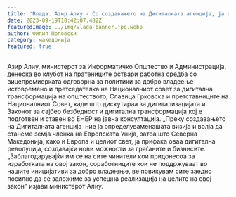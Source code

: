```yaml
---
title: 'Влада: Азир Алиу - Со создавањето на Дигиталната агенција, ја определуваме визијата да станеме земја членка на ЕУ - 19 СЕПТЕМВРИ 2023'
date: 2023-09-19T18:42:07.482Z
featuredImage: ../img/vlada-banner.jpg.webp
author: Филип Поповски
category: македонија
featured: true
---
```

Азир Алиу, министерот за Информатичко Општество и Администрација, денеска во клубот на пратениците оствари работна средба со вицепремиерката одговорна за политики за добро владеење истовремено и претседателка на Националниот совет за дигитална трансформација на општеството, Славица Грковска и претставниците на Националниот Совет, каде што дискутираа за дигитализацијата и Законот за сајбер безбедност и дигитална трансформација кој е подготвен и ставен во ЕНЕР на јавна консултација.
„Преку создавањето на Дигиталната агенција  ние ја определуваменашата визија и волја да станеме земја членка на Европската Унија, затоа што Северна Македонија, како и Европа и целиот свет, ја прифаќа оваа дигитална револуција, создавајќи нови можности за граѓаните и бизнисите.
„Заблагодарувајќи им се на сите чинители кои придонесоа за изработката на овој закон, соработниците кои не поддржуваат во нашите иницијативи за добро владеење, ве повикувам сите заедно посилно да се заложиме за успешна реализација на целите на овој закон" изјави министерот Алиу.
 
